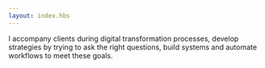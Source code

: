 ```yaml
---
layout: index.hbs
---
```


I accompany clients during digital transformation processes,
develop strategies by trying to ask the right questions,
build systems and automate workflows to meet these goals.
